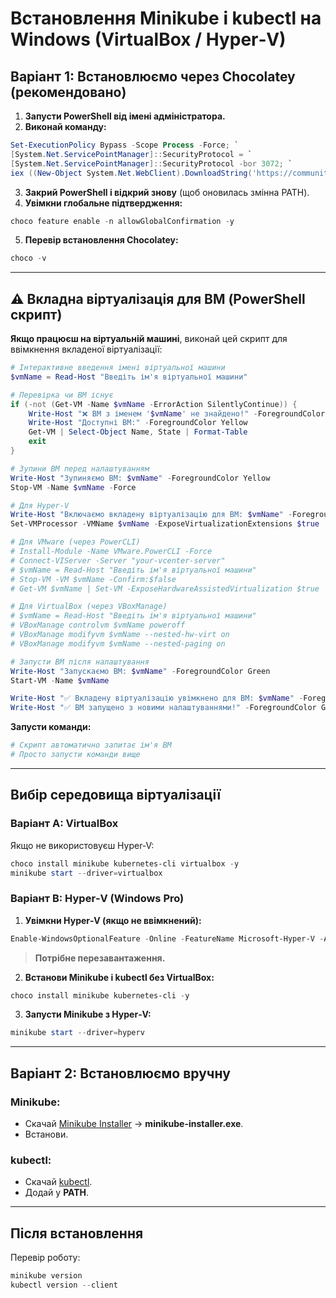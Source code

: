 
# Встановлення Minikube і kubectl на Windows (VirtualBox / Hyper‑V)

## Варіант 1: Встановлюємо через Chocolatey (рекомендовано)

1. **Запусти PowerShell від імені адміністратора.**
2. **Виконай команду:**

```powershell
Set-ExecutionPolicy Bypass -Scope Process -Force; `
[System.Net.ServicePointManager]::SecurityProtocol = `
[System.Net.ServicePointManager]::SecurityProtocol -bor 3072; `
iex ((New-Object System.Net.WebClient).DownloadString('https://community.chocolatey.org/install.ps1'))
```

3. **Закрий PowerShell і відкрий знову** (щоб оновилась змінна PATH).
4. **Увімкни глобальне підтвердження:**

```powershell
choco feature enable -n allowGlobalConfirmation -y
```

5. **Перевір встановлення Chocolatey:**
```powershell
choco -v
```

---

## ⚠️ Вкладна віртуалізація для ВМ (PowerShell скрипт)

**Якщо працюєш на віртуальній машині**, виконай цей скрипт для ввімкнення вкладеної віртуалізації:

```powershell
# Інтерактивне введення імені віртуальної машини
$vmName = Read-Host "Введіть ім'я віртуальної машини"

# Перевірка чи ВМ існує
if (-not (Get-VM -Name $vmName -ErrorAction SilentlyContinue)) {
    Write-Host "❌ ВМ з іменем '$vmName' не знайдено!" -ForegroundColor Red
    Write-Host "Доступні ВМ:" -ForegroundColor Yellow
    Get-VM | Select-Object Name, State | Format-Table
    exit
}

# Зупини ВМ перед налаштуванням
Write-Host "Зупиняємо ВМ: $vmName" -ForegroundColor Yellow
Stop-VM -Name $vmName -Force

# Для Hyper-V
Write-Host "Включаємо вкладену віртуалізацію для ВМ: $vmName" -ForegroundColor Yellow
Set-VMProcessor -VMName $vmName -ExposeVirtualizationExtensions $true

# Для VMware (через PowerCLI)
# Install-Module -Name VMware.PowerCLI -Force
# Connect-VIServer -Server "your-vcenter-server"
# $vmName = Read-Host "Введіть ім'я віртуальної машини"
# Stop-VM -VM $vmName -Confirm:$false
# Get-VM $vmName | Set-VM -ExposeHardwareAssistedVirtualization $true

# Для VirtualBox (через VBoxManage)
# $vmName = Read-Host "Введіть ім'я віртуальної машини"
# VBoxManage controlvm $vmName poweroff
# VBoxManage modifyvm $vmName --nested-hw-virt on
# VBoxManage modifyvm $vmName --nested-paging on

# Запусти ВМ після налаштування
Write-Host "Запускаємо ВМ: $vmName" -ForegroundColor Green
Start-VM -Name $vmName

Write-Host "✅ Вкладену віртуалізацію увімкнено для ВМ: $vmName" -ForegroundColor Green
Write-Host "✅ ВМ запущено з новими налаштуваннями!" -ForegroundColor Green
```

**Запусти команди:**
```powershell
# Скрипт автоматично запитає ім'я ВМ
# Просто запусти команди вище
```

---

## Вибір середовища віртуалізації

### **Варіант A: VirtualBox**
Якщо не використовуєш Hyper‑V:
```powershell
choco install minikube kubernetes-cli virtualbox -y
minikube start --driver=virtualbox
```

### **Варіант B: Hyper‑V (Windows Pro)**  
1. **Увімкни Hyper‑V (якщо не ввімкнений):**
```powershell
Enable-WindowsOptionalFeature -Online -FeatureName Microsoft-Hyper-V -All
```
> **Потрібне перезавантаження.**

2. **Встанови Minikube і kubectl без VirtualBox:**
```powershell
choco install minikube kubernetes-cli -y
```

3. **Запусти Minikube з Hyper‑V:**
```powershell
minikube start --driver=hyperv
```

---

## Варіант 2: Встановлюємо вручну

### Minikube:
- Скачай [Minikube Installer](https://github.com/kubernetes/minikube/releases) → **minikube-installer.exe**.
- Встанови.

### kubectl:
- Скачай [kubectl](https://kubernetes.io/docs/tasks/tools/install-kubectl-windows/).
- Додай у **PATH**.

---

## Після встановлення

Перевір роботу:
```powershell
minikube version
kubectl version --client
```